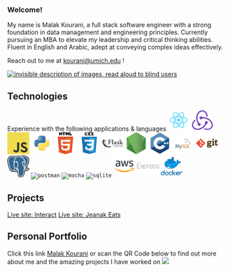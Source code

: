 ### Welcome!

My name is Malak Kourani, a full stack software engineer with a strong foundation in data management and engineering principles. Currently pursuing an MBA to elevate my leadership and critical thinking abilities. Fluent in English and Arabic, adept at conveying complex ideas effectively. 

Reach out to me at kourani@umich.edu !

[![invisible description of images, read aloud to blind users
](https://encrypted-tbn0.gstatic.com/images?q=tbn:ANd9GcT8tOrs3vTGPNgx_tpb8daohHzWBCLvV7rB2i1gzWM&usqp=CAE&s
)
](https://www.linkedin.com/in/malakkourani/)

## Technologies
Experience with the following applications & languages 
<code><img height="50" src="https://raw.githubusercontent.com/github/explore/80688e429a7d4ef2fca1e82350fe8e3517d3494d/topics/react/react.png"></code>
<code><img height="50" src="https://raw.githubusercontent.com/github/explore/80688e429a7d4ef2fca1e82350fe8e3517d3494d/topics/redux/redux.png"></code>
<code><img height="50" src="https://raw.githubusercontent.com/github/explore/80688e429a7d4ef2fca1e82350fe8e3517d3494d/topics/javascript/javascript.png"></code>
<code><img height="50" src="https://raw.githubusercontent.com/github/explore/80688e429a7d4ef2fca1e82350fe8e3517d3494d/topics/python/python.png"></code>
<code><img height="50" src="https://raw.githubusercontent.com/github/explore/80688e429a7d4ef2fca1e82350fe8e3517d3494d/topics/html/html.png"></code>
<code><img height="50" src="https://raw.githubusercontent.com/github/explore/80688e429a7d4ef2fca1e82350fe8e3517d3494d/topics/css/css.png"></code>
<code><img height="50" src="https://raw.githubusercontent.com/github/explore/80688e429a7d4ef2fca1e82350fe8e3517d3494d/topics/flask/flask.png" alt="flask"></code>
<code><img height="50" src="https://raw.githubusercontent.com/github/explore/80688e429a7d4ef2fca1e82350fe8e3517d3494d/topics/nodejs/nodejs.png"></code>
<code><img height="50" src="https://raw.githubusercontent.com/github/explore/80688e429a7d4ef2fca1e82350fe8e3517d3494d/topics/cpp/cpp.png"></code>
<code><img height="50" src="https://raw.githubusercontent.com/github/explore/80688e429a7d4ef2fca1e82350fe8e3517d3494d/topics/mysql/mysql.png"></code>
<code><img height="50" src="https://raw.githubusercontent.com/github/explore/80688e429a7d4ef2fca1e82350fe8e3517d3494d/topics/git/git.png"></code>
<code><img height="50" src="https://raw.githubusercontent.com/github/explore/80688e429a7d4ef2fca1e82350fe8e3517d3494d/topics/postgresql/postgresql.png"></code>
<code><img height="50" src="https://www.vectorlogo.zone/logos/getpostman/getpostman-icon.svg" alt="postman"></code>
<code><img height="50" src="https://www.vectorlogo.zone/logos/mochajs/mochajs-icon.svg" alt="mocha"></code>
<code><img height="50" src="https://www.vectorlogo.zone/logos/sqlite/sqlite-icon.svg" alt="sqlite"></code>
<code><img height="50" src="https://raw.githubusercontent.com/github/explore/80688e429a7d4ef2fca1e82350fe8e3517d3494d/topics/aws/aws.png"></code>
<code><img height="50" src="https://raw.githubusercontent.com/github/explore/80688e429a7d4ef2fca1e82350fe8e3517d3494d/topics/express/express.png"></code>
<code><img height="50" src="https://raw.githubusercontent.com/github/explore/80688e429a7d4ef2fca1e82350fe8e3517d3494d/topics/docker/docker.png"></code>

## Projects
[Live site: Interact](https://interact-rntr.onrender.com)
[Live site: Jeanak Eats](https://jeanak-eats.onrender.com)

## Personal Portfolio
Click this link [Malak Kourani](https://kourani.github.io/) or scan the QR Code below to find out more about me and the amazing projects I have worked on 
<code><img height="250" src="https://user-images.githubusercontent.com/111401250/280554929-bfea275d-b96d-4741-a46d-91a22f8d585e.png"></code>


<!--
**Kourani/kourani** is a ✨ _special_ ✨ repository because its `README.md` (this file) appears on your GitHub profile.

Here are some ideas to get you started:

- 🔭 I’m currently working on ...
- 🌱 I’m currently learning ...
- 👯 I’m looking to collaborate on ...
- 🤔 I’m looking for help with ...
- 💬 Ask me about ...
- 📫 How to reach me: ...
- 😄 Pronouns: ...
- ⚡ Fun fact: ...
-->

